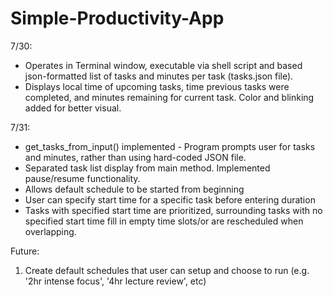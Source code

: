# Simple-Productivity-App

7/30:

- Operates in Terminal window, executable via shell script and based json-formatted list of tasks and minutes per task (tasks.json file).
- Displays local time of upcoming tasks, time previous tasks were completed, and minutes remaining for current task. Color and blinking added for better visual.

7/31:

- get_tasks_from_input() implemented - Program prompts user for tasks and minutes, rather than using hard-coded JSON file.
- Separated task list display from main method. Implemented pause/resume functionality.
- Allows default schedule to be started from beginning
- User can specify start time for a specific task before entering duration
- Tasks with specified start time are prioritized, surrounding tasks with no specified start time fill in empty time slots/or are rescheduled when overlapping.

Future:

1. Create default schedules that user can setup and choose to run (e.g. '2hr intense focus', '4hr lecture review', etc)
